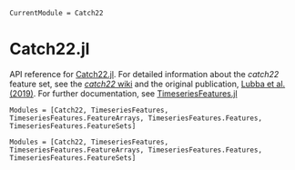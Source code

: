 ```@meta
CurrentModule = Catch22
```

# Catch22.jl

API reference for [Catch22.jl](https://github.com/brendanjohnharris/Catch22.jl).
For detailed information about the _catch22_ feature set, see the [_catch22_ wiki](https://time-series-features.gitbook.io/catch22/) and the original publication, [Lubba et al. (2019)](https://doi.org/10.1007/s10618-019-00647-x). For further documentation, see [TimeseriesFeatures.jl](https://github.com/brendanjohnharris/TimeseriesFeatures.jl)

```@index
Modules = [Catch22, TimeseriesFeatures, TimeseriesFeatures.FeatureArrays, TimeseriesFeatures.Features, TimeseriesFeatures.FeatureSets]
```

```@autodocs
Modules = [Catch22, TimeseriesFeatures, TimeseriesFeatures.FeatureArrays, TimeseriesFeatures.Features, TimeseriesFeatures.FeatureSets]
```
